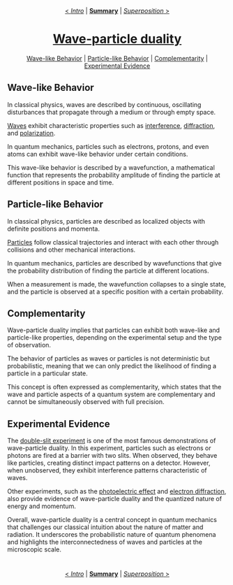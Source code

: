 <div align="center">

[< *Intro*](0.0.intro.md) | [**Summary**](0.0.intro.md#summary) | [*Superposition* >](1.2.superposition.md)

#
# [Wave-particle duality](https://en.wikipedia.org/wiki/Wave%E2%80%93particle_duality)

[Wave-like Behavior](#wave-like-behavior) |
[Particle-like Behavior](#particle-like-behavior) | 
[Complementarity](#complementarity) | 
[Experimental Evidence](#experimental-evidence)
</div>

## Wave-like Behavior

In classical physics, waves are described by continuous, oscillating disturbances that propagate through a medium or through empty space.

[Waves](https://en.wikipedia.org/wiki/Wave) exhibit characteristic properties such as [interference](https://en.wikipedia.org/wiki/Wave_interference), [diffraction](https://en.wikipedia.org/wiki/Diffraction), and [polarization](https://en.wikipedia.org/wiki/Polarization_(waves)).

In quantum mechanics, particles such as electrons, protons, and even atoms can exhibit wave-like behavior under certain conditions.

This wave-like behavior is described by a wavefunction, a mathematical function that represents the probability amplitude of finding the particle at different positions in space and time.

## Particle-like Behavior

In classical physics, particles are described as localized objects with definite positions and momenta.

[Particles](https://en.wikipedia.org/wiki/Particle) follow classical trajectories and interact with each other through collisions and other mechanical interactions.

In quantum mechanics, particles are described by wavefunctions that give the probability distribution of finding the particle at different locations.

When a measurement is made, the wavefunction collapses to a single state, and the particle is observed at a specific position with a certain probability.

## Complementarity

Wave-particle duality implies that particles can exhibit both wave-like and particle-like properties, depending on the experimental setup and the type of observation.

The behavior of particles as waves or particles is not deterministic but probabilistic, meaning that we can only predict the likelihood of finding a particle in a particular state.

This concept is often expressed as complementarity, which states that the wave and particle aspects of a quantum system are complementary and cannot be simultaneously observed with full precision.

## Experimental Evidence

The [double-slit experiment](https://en.wikipedia.org/wiki/Double-slit_experiment) is one of the most famous demonstrations of wave-particle duality. In this experiment, particles such as electrons or photons are fired at a barrier with two slits. When observed, they behave like particles, creating distinct impact patterns on a detector. However, when unobserved, they exhibit interference patterns characteristic of waves.

Other experiments, such as the [photoelectric effect](https://en.wikipedia.org/wiki/Photoelectric_effect) and [electron diffraction](https://en.wikipedia.org/wiki/Electron_diffraction), also provide evidence of wave-particle duality and the quantized nature of energy and momentum.

Overall, wave-particle duality is a central concept in quantum mechanics that challenges our classical intuition about the nature of matter and radiation. It underscores the probabilistic nature of quantum phenomena and highlights the interconnectedness of waves and particles at the microscopic scale.

<div align="center">

#
[< *Intro*](0.0.intro.md) | [**Summary**](0.0.intro.md#summary) | [*Superposition* >](1.2.superposition.md)

</div>
